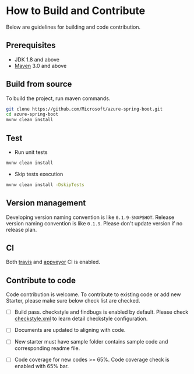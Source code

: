 # How to Build and Contribute
Below are guidelines for building and code contribution.

## Prerequisites
- JDK 1.8 and above
- [Maven](http://maven.apache.org/) 3.0 and above

## Build from source
To build the project, run maven commands.

```bash
git clone https://github.com/Microsoft/azure-spring-boot.git 
cd azure-spring-boot
mvnw clean install
```

## Test

- Run unit tests
```bash
mvnw clean install
```

- Skip tests execution
```bash
mvnw clean install -DskipTests
```

## Version management
Developing version naming convention is like `0.1.9-SNAPSHOT`. Release version naming convention is like `0.1.9`. Please don't update version if no release plan. 

## CI
Both [travis](https://travis-ci.org/Microsoft/azure-spring-boot) and [appveyor](https://ci.appveyor.com/project/yungez/azure-spring-boot) CI is enabled.

## Contribute to code
Code contribution is welcome. To contribute to existing code or add new Starter, please make sure below check list are checked.
- [ ] Build pass. checkstyle and findbugs is enabled by default. Please check [checkstyle.xml](config/checkstyle.xml) to learn detail checkstyle configuration.
- [ ] Documents are updated to aligning with code.
- [ ] New starter must have sample folder contains sample code and corresponding readme file.
- [ ] Code coverage for new codes >= 65%. Code coverage check is enabled with 65% bar.

